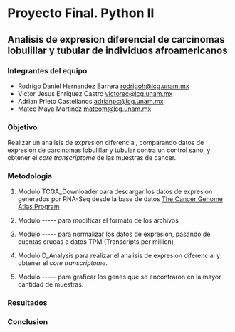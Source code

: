 # Proyecto Final. Python II

## Analisis de expresion diferencial de carcinomas lobulillar y tubular de individuos afroamericanos 

### Integrantes del equipo 

- Rodrigo Daniel Hernandez Barrera [rodrigoh@lcg.unam.mx](mailto:rodrigoh@lcg.unam.mx) 
- Victor Jesus Enriquez Castro [victorec@lcg.unam.mx](mailto:victorec@lcg.unam.mx)
- Adrian Prieto Castellanos [adrianpc@lcg.unam.mx](mailto:adrianpc@lcg.unam.mx)
- Mateo Maya Martinez [mateom@lcg.unam.mx](mailto:mateom@lcg.unam.mx)



### Objetivo 

Realizar un analisis de expresion diferencial, comparando datos de expresion de carcinomas lobulillar y tubular contra un control sano, y obtener el *core transcriptome* de las muestras de cancer.



### Metodologia 

1. Modulo TCGA_Downloader para descargar  los datos de expresion generados por RNA-Seq desde la base de datos [The Cancer Genome Atlas Program](https://www.cancer.gov/about-nci/organization/ccg/research/structural-genomics/tcga) 

2. Modulo ----- para modificar el formato de los archivos 
3. Modulo ----- para normalizar los datos de expresion, pasando de cuentas crudas a datos TPM (Transcripts per million)
4. Modulo D_Analysis para realizar el analisis de expresion diferencial y obtener el *core transcriptome*. 
5. Modulo ----- para graficar los genes que se encontraron en la mayor cantidad de muestras. 



### Resultados 



### Conclusion


